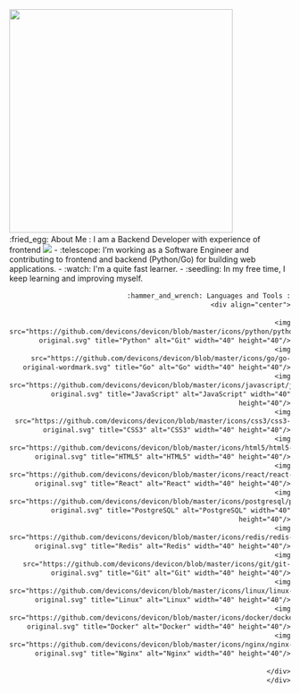<div align="left">
    <div align="left">
        <img src="https://media3.giphy.com/media/WS6CDvvyNDrhZRFBtT/giphy.gif" width="400" height="400">
    </div>
     <div align="right">
          <div align="left">
              :fried_egg: About Me :
              I am a Backend Developer with experience of frontend  <img src="https://media.giphy.com/media/WUlplcMpOCEmTGBtBW/giphy.gif" width="30"/>
              - :telescope: I’m working as a Software Engineer and contributing
              to frontend and backend (Python/Go) for building web applications.
              - :watch: I'm a quite fast learner.
              - :seedling: In my free time, I keep learning and improving myself.
            </div>
        
        :hammer_and_wrench: Languages and Tools :
        <div align="center">
          
          <img src="https://github.com/devicons/devicon/blob/master/icons/python/python-original.svg" title="Python" alt="Git" width="40" height="40"/>
          <img src="https://github.com/devicons/devicon/blob/master/icons/go/go-original-wordmark.svg" title="Go" alt="Go" width="40" height="40"/>
          <img src="https://github.com/devicons/devicon/blob/master/icons/javascript/javascript-original.svg" title="JavaScript" alt="JavaScript" width="40" height="40"/>
          <img src="https://github.com/devicons/devicon/blob/master/icons/css3/css3-original.svg" title="CSS3" alt="CSS3" width="40" height="40"/>
          <img src="https://github.com/devicons/devicon/blob/master/icons/html5/html5-original.svg" title="HTML5" alt="HTML5" width="40" height="40"/>
          <img src="https://github.com/devicons/devicon/blob/master/icons/react/react-original.svg" title="React" alt="React" width="40" height="40"/>
          <img src="https://github.com/devicons/devicon/blob/master/icons/postgresql/postgresql-original.svg" title="PostgreSQL" alt="PostgreSQL" width="40" height="40"/>
          <img src="https://github.com/devicons/devicon/blob/master/icons/redis/redis-original.svg" title="Redis" alt="Redis" width="40" height="40"/>
          <img src="https://github.com/devicons/devicon/blob/master/icons/git/git-original.svg" title="Git" alt="Git" width="40" height="40"/>
          <img src="https://github.com/devicons/devicon/blob/master/icons/linux/linux-original.svg" title="Linux" alt="Linux" width="40" height="40"/>
          <img src="https://github.com/devicons/devicon/blob/master/icons/docker/docker-original.svg" title="Docker" alt="Docker" width="40" height="40"/>
          <img src="https://github.com/devicons/devicon/blob/master/icons/nginx/nginx-original.svg" title="Nginx" alt="Nginx" width="40" height="40"/>
          
        </div>
    </div>
</div>

<div id="viewprof" align="center">
  <img src="https://komarev.com/ghpvc/?username=DillerDurak&style=flat-square&color=blue" alt="">
</div>
 

  

